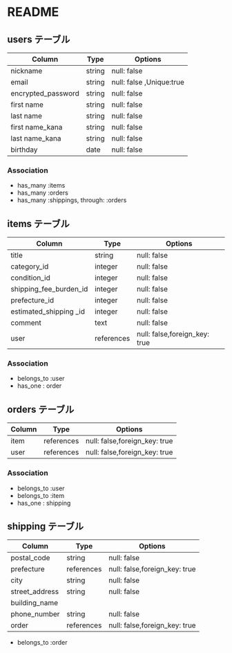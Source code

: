 # README

## users テーブル

| Column             | Type   | Options     |
| ------------------ | ------ | ----------- |
| nickname           | string | null: false |
| email              | string | null: false ,Unique:true|
| encrypted_password | string | null: false |
| first name         | string | null: false |
| last name          | string | null: false |
| first name_kana    | string | null: false |
| last name_kana     | string | null: false |
| birthday           | date   | null: false |

### Association

- has_many :items
- has_many :orders
- has_many :shippings, through: :orders

## items テーブル

| Column                | Type       | Options     |
| --------------------- | ---------  | ----------- |
| title                 | string     | null: false |
| category_id           | integer    | null: false |
| condition_id          | integer    | null: false |
| shipping_fee_burden_id| integer    | null: false |
| prefecture_id         | integer    | null: false |
| estimated_shipping _id| integer    | null: false |
| comment               | text       | null: false |
| user                  | references | null: false,foreign_key: true  |


### Association

- belongs_to :user
- has_one : order



## orders テーブル

| Column      | Type       | Options                        |
| -------     | ---------- | ------------------------------ |
| item        | references | null: false,foreign_key: true  |
| user        | references | null: false,foreign_key: true  |

### Association

- belongs_to :user
- belongs_to :item
- has_one : shipping



## shipping テーブル

| Column        | Type       | Options                        |
| -------       | ---------- | ------------------------------ |
| postal_code   | string     | null: false                    |
| prefecture    | references | null: false,foreign_key: true  |
| city          | string     | null: false                    |
| street_address| string     | null: false                    |
| building_name | 
| phone_number  | string     | null: false                    |
| order         | references | null: false,foreign_key: true  |


- belongs_to :order